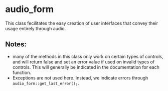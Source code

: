 # audio_form
This class fecilitates the easy creation of user interfaces that convey their usage entirely through audio.

## Notes:
* many of the methods in this class only work on certain types of controls, and will return false and set an error value if used on invalid types of controls. This will generally be indicated in the documentation for each function.
* Exceptions are not used here. Instead, we indicate errors through `audio_form::get_last_error();`.
